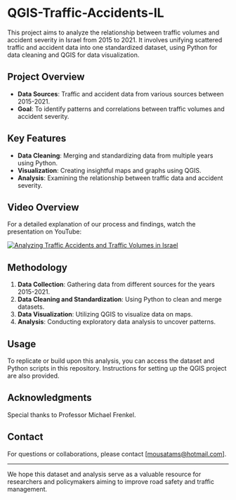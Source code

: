 # QGIS-Traffic-Accidents-IL

This project aims to analyze the relationship between traffic volumes and accident severity in Israel from 2015 to 2021. It involves unifying scattered traffic and accident data into one standardized dataset, using Python for data cleaning and QGIS for data visualization.

## Project Overview

- **Data Sources**: Traffic and accident data from various sources between 2015-2021.
- **Goal**: To identify patterns and correlations between traffic volumes and accident severity.

## Key Features

- **Data Cleaning**: Merging and standardizing data from multiple years using Python.
- **Visualization**: Creating insightful maps and graphs using QGIS.
- **Analysis**: Examining the relationship between traffic data and accident severity.

## Video Overview

For a detailed explanation of our process and findings, watch the presentation on YouTube:

[![Analyzing Traffic Accidents and Traffic Volumes in Israel](https://img.youtube.com/vi/fVygUJd1ACU/0.jpg)](https://youtu.be/fVygUJd1ACU)


## Methodology

1. **Data Collection**: Gathering data from different sources for the years 2015-2021.
2. **Data Cleaning and Standardization**: Using Python to clean and merge datasets.
3. **Data Visualization**: Utilizing QGIS to visualize data on maps.
4. **Analysis**: Conducting exploratory data analysis to uncover patterns.

## Usage

To replicate or build upon this analysis, you can access the dataset and Python scripts in this repository. Instructions for setting up the QGIS project are also provided.

## Acknowledgments

Special thanks to Professor Michael Frenkel.


## Contact

For questions or collaborations, please contact [mousatams@hotmail.com].

---

We hope this dataset and analysis serve as a valuable resource for researchers and policymakers aiming to improve road safety and traffic management.
